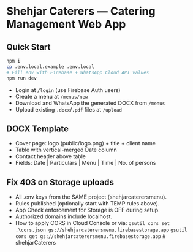# Shehjar Caterers — Catering Management Web App

## Quick Start
```bash
npm i
cp .env.local.example .env.local
# Fill env with Firebase + WhatsApp Cloud API values
npm run dev
```

- Login at `/login` (use Firebase Auth users)
- Create a menu at `/menus/new`
- Download and WhatsApp the generated DOCX from `/menus`
- Upload existing `.docx`/`.pdf` files at `/upload`

## DOCX Template
- Cover page: logo (public/logo.png) + title + client name
- Table with vertical-merged Date column
- Contact header above table
- Fields: Date | Particulars | Menu | Time | No. of persons

## Fix 403 on Storage uploads

- All .env keys from the SAME project (shehjarcaterersmenu).
- Rules published (optionally start with TEMP rules above).
- App Check enforcement for Storage is OFF during setup.
- Authorized domains include localhost.
- How to apply CORS in Cloud Console or via:
  `gsutil cors set .\cors.json gs://shehjarcaterersmenu.firebasestorage.app`
  `gsutil cors get gs://shehjarcaterersmenu.firebasestorage.app`
#   s h e h j a r C a t e r e r s  
 